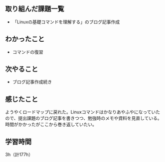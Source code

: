 ## 取り組んだ課題一覧
- 「Linuxの基礎コマンドを理解する」のブログ記事作成

## わかったこと
- コマンドの復習

## 次やること
- ブログ記事作成続き

## 感じたこと
ようやくロードマップに戻れた。Linuxコマンドはかなりあやふやになっていたので、提出課題のブログ記事を書きつつ、勉強時のメモや資料を見直している。  
時間がかかったがここから巻き返していたい。

## 学習時間
3h（計177h）

